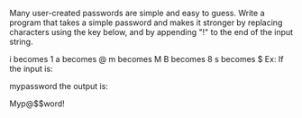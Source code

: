 Many user-created passwords are simple and easy to guess. Write a program that takes a simple password and makes it stronger by replacing characters using the key below, and by appending "!" to the end of the input string.

i becomes 1
a becomes @
m becomes M
B becomes 8
s becomes $
Ex: If the input is:

mypassword
the output is:

Myp@$$word!

